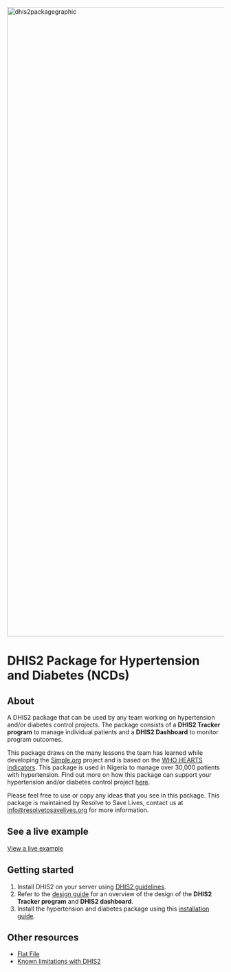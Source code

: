 <img width="1461" alt="dhis2packagegraphic" src="https://github.com/user-attachments/assets/a59653fa-0cd5-437e-8c76-0ee04c7f3828">

# DHIS2 Package for Hypertension and Diabetes (NCDs)

## About
A DHIS2 package that can be used by any team working on hypertension and/or diabetes control projects. The package consists of a **DHIS2 Tracker program** to manage individual patients and a **DHIS2 Dashboard** to monitor program outcomes.

This package draws on the many lessons the team has learned while developing the [Simple.org](https://simple.org/) project and is based on the [WHO HEARTS indicators](https://iris.who.int/bitstream/handle/10665/260423/WHO-NMH-NVI-18.5-eng.pdf). This package is used in Nigeria to manage over 30,000 patients with hypertension. Find out more on how this package can support your hypertension and/or diabetes control project [here](https://github.com/simpledotorg/dhis2-hypertension-package/blob/main/doc/Marketing%20Material_%20DHIS2%20for%20Hypertension%20Control%20Programs.pdf).

Please feel free to use or copy any ideas that you see in this package. This package is maintained by Resolve to Save Lives, contact us at [info@resolvetosavelives.org](mailto:info@resolvetosavelives.org) for more information.

## See a live example
[View a live example](https://dhis2-htn-dm-demo.simple.org/)

## Getting started
1. Install DHIS2 on your server using [DHIS2 guidelines](https://docs.dhis2.org/en/manage/performing-system-administration/dhis-core-version-master/installation.html).
2. Refer to the [design guide](doc/design_guide.md) for an overview of the design of the **DHIS2 Tracker program** and **DHIS2 dashboard**. 
3. Install the hypertension and diabetes package using this [installation guide](doc/installation_guide.md).

## Other resources
- [Flat File](https://docs.google.com/spreadsheets/d/1Jy31fIP77R7YLQkGnBSxs_iE5XzJ-rYRdqz0wPSbEPw)
- [Known limitations with DHIS2](doc/known_issues.md)
